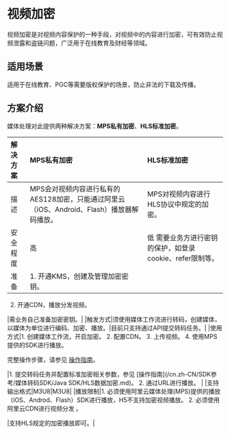 # 视频加密

视频加密是对视频内容保护的一种手段，对视频中的内容进行加密，可有效防止视频泄露和盗链问题，广泛用于在线教育及财经等领域。

## 适用场景

适用于在线教育、PGC等需要版权保护的场景，防止非法的下载及传播。

## 方案介绍

媒体处理对此提供两种解决方案：**MPS私有加密**、**HLS标准加密**。

|解决方案|MPS私有加密|HLS标准加密|
|:---|:------|:------|
|描述|MPS会对视频内容进行私有的AES128加密，只能通过阿里云（iOS、Android、Flash）播放器解码播放。|MPS对视频内容进行HLS协议中规定的加密。|
|安全程度|高|低 需要业务方进行密钥的保护，如登录cookie、refer限制等。 |
|准备|1.  开通KMS，创建及管理加密密钥。
2.  开通CDN，播放分发视频。

|需业务自己准备加密密钥。|
|触发方式|须使用媒体工作流进行转码，创建媒体，以媒体为单位进行编码、加密、播放。|目前只支持通过API提交转码任务。|
|使用方式|1.  创建媒体工作流，开启加密。
2.  配置CDN。
3.  上传视频。
4.  使用MPS提供的SDK进行播放。

 完整操作步骤，请参见 [操作指南](/cn.zh-CN/开发指南/视频加密/加密.md)。

|1.  提交转码任务并配置标准加密相关参数，参见 [操作指南](/cn.zh-CN/SDK参考/媒体转码SDK/Java SDK/HLS数据加密.md)。
2.  通过URL进行播放。 |
|支持输出格式|M3U8|M3U8|
|播放限制|1.  必须使用阿里云媒体处理\(MPS\)提供的播放（iOS、Androd、Flash）SDK进行播放，H5不支持加密视频播放。
2.  必须使用阿里云CDN进行视频分发 。

|支持HLS规定的加密播放即可。|

